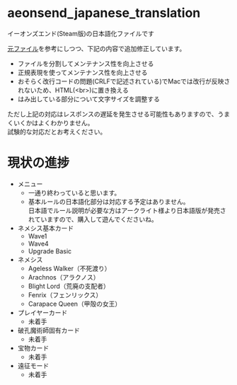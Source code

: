 # aeonsend_japanese_translation
イーオンズエンド(Steam版)の日本語化ファイルです

[元ファイル](https://note.com/suraimuman1/n/n7320f6dd44aa)を参考にしつつ、下記の内容で追加修正しています。
- ファイルを分割してメンテナンス性を向上させる
- 正規表現を使ってメンテナンス性を向上させる
- おそらく改行コードの問題(CRLFで記述されている)でMacでは改行が反映されないため、HTML(\<br>)に置き換える
- はみ出している部分について文字サイズを調整する

ただし上記の対応はレスポンスの遅延を発生させる可能性もありますので、うまくいくかはよくわかりません。  
試験的な対応だとお考えください。

# 現状の進捗
- メニュー
  - 一通り終わっていると思います。
  - 基本ルールの日本語化部分は対応する予定はありません。  
日本語でルール説明が必要な方はアークライト様より日本語版が発売されていますので、購入して遊んでくださいね。
- ネメシス基本カード
  - Wave1
  - Wave4
  - Upgrade Basic
- ネメシス
  - Ageless Walker（不死渡り）
  - Arachnos（アラクノス）
  - Blight Lord（荒廃の支配者）
  - Fenrix（フェンリックス）
  - Carapace Queen（甲殻の女王）
 - プレイヤーカード
   - 未着手
 - 破孔魔術師固有カード
   - 未着手
 - 宝物カード
   - 未着手
 - 遠征モード
   - 未着手
